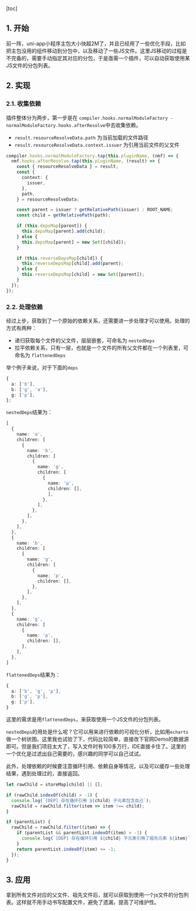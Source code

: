 [toc]

## 1. 开始

前一阵，uni-app小程序主包大小快超2M了，并且已经用了一些优化手段，比如把主包没用的组件移动到分包中，以及移动了一些JS文件。这里JS移动的过程是不完备的，需要手动指定其对应的分包，于是亟需一个插件，可以自动获取使用某JS文件的分包列表。

## 2. 实现

### 2.1. 收集依赖

插件整体分为两步，第一步是在 `compiler.hooks.normalModuleFactory - normalModuleFactory.hooks.afterResolve`中去收集依赖。

- `result.resourceResolveData.path` 为当前加载的文件路径
- `result.resourceResolveData.context.issuer` 为引用当前文件的父文件

```ts
compiler.hooks.normalModuleFactory.tap(this.pluginName, (nmf) => {
  nmf.hooks.afterResolve.tap(this.pluginName, (result) => {
    const { resourceResolveData } = result;
    const {
      context: {
        issuer,
      },
      path,
    } = resourceResolveData;

    const parent = issuer ? getRelativePath(issuer) : ROOT_NAME;
    const child = getRelativePath(path);

    if (this.depsMap[parent]) {
      this.depsMap[parent].add(child);
    } else {
      this.depsMap[parent] = new Set([child]);
    }

    if (this.reverseDepsMap[child]) {
      this.reverseDepsMap[child].add(parent);
    } else {
      this.reverseDepsMap[child] = new Set([parent]);
    }
  });
});
```

### 2.2. 处理依赖

经过上步，获取到了一个原始的依赖关系，还需要进一步处理才可以使用。处理的方式有两种：

- 递归获取每个文件的父文件，层层嵌套，可命名为 `nestedDeps`
- 拉平依赖关系，只有一层，也就是一个文件的所有父文件都在一个列表里，可命名为 `flattenedDeps`

举个例子来说，对于下面的`deps`

```ts
{
  a: ['b'],
  b: ['g', 'a'],
  g: ['p'],
};
```

`nestedDeps`结果为：

```ts
[
  {
    name: 'a',
    children: [
      {
        name: 'b',
        children: [
          {
            name: 'g',
            children: [
              {
                name: 'p',
                children: [],
                ],
              },
            ],
          },
        ],
      },
    ],
  },
  {
    name: 'b',
    children: [
      {
        name: 'g',
        children: [
          {
            name: 'p',
            children: [],
          },
        ],
      },
    ],
  },
  {
    name: 'g',
    children: [
      {
        name: 'p',
        children: [],
      },
    ],
  },
]
```


`flattenedDeps`结果为：

```ts
{
  a: ['b', 'g', 'p'],
  b: ['g', 'p'],
  g: ['p'],
}
```

这里的需求是用`flattenedDeps`，来获取使用一个JS文件的分包列表。

`nestedDeps`的用处是什么呢？它可以用来进行依赖的可视化分析，比如用`echarts`做一个树状图。这里我也试验了下，代码比较简单，直接改下官网Demo的数据源即可。但是我们项目太大了，写入文件时有100多万行，IDE直接卡住了。这里的一个优化是过滤出自己需要的，感兴趣的同学可以自己试试。


此外，处理依赖的时候要注意循环引用、依赖自身等情况，以及可以缓存一些处理结果，遇到处理过的，直接返回。


```ts
let rawChild = storeMap[child] || [];

if (rawChild.indexOf(child) > -1) {
  console.log(`[DEP] 存在循环引用 ${child} 子元素包含自己`);
  rawChild = rawChild.filter(item => item !== child);
}

if (parentList) {
  rawChild = rawChild.filter((item) => {
    if (parentList && parentList.indexOf(item) > -1) {
      console.log(`[DEP] 存在循环引用 ${child} 子元素引用了祖先元素 ${item}`);
    }
    return parentList.indexOf(item) <= -1;
  });
}
```

## 3. 应用

拿到所有文件对应的父文件、祖先文件后，就可以获取到使用一个js文件的分包列表。这样就不用手动书写配置文件，避免了遗漏，提高了可维护性。

